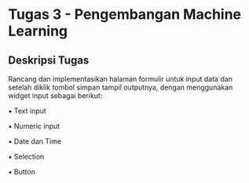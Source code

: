 # Tugas 3 - Pengembangan Machine Learning

## Deskripsi Tugas

Rancang dan implementasikan halaman formulir untuk input data dan setelah diklik tombol simpan tampil outputnya, dengan menggunakan widget input sebagai berikut:

▪ Text input

▪ Numeric input

▪ Date dan Time

▪ Selection

▪ Button
